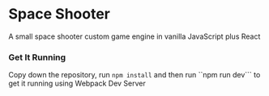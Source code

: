 # Space Shooter
A small space shooter custom game engine in vanilla JavaScript plus React

### Get It Running
Copy down the repository, run ```npm install``` and then run ``npm run dev``` to get it running using Webpack Dev Server
